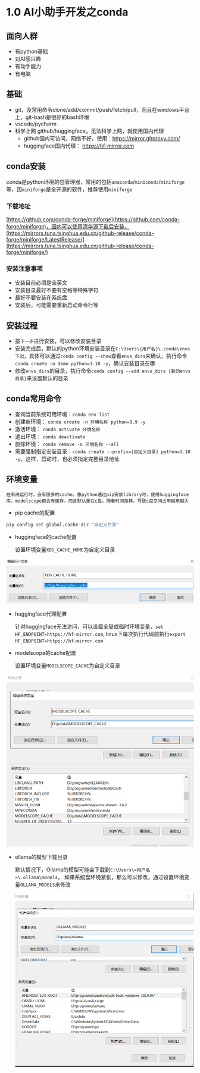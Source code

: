 # 1.0  AI小助手开发之conda

## 面向人群

- 有python基础
- 对AI感兴趣
- 有动手能力
- 有电脑

## 基础

- git，及常用命令clone/add/commit/push/fetch/pull，而且在windows平台上，git-bash是很好的bash环境
- vscode/pycharm
- 科学上网  github/huggingface，无法科学上网，就使用国内代理
  - github国内可访问，网络不好，使用：https://mirror.ghproxy.com/
  - huggingface国内代理： https://hf-mirror.com


## conda安装

  conda是python环境的包管理器，常用的包括`anaconda`/`miniconda`/`miniforge`等，因`miniforge`是全开源的软件，推荐使用`miniforge`

### 下载地址

[https://github.com/conda-forge/miniforge](https://github.com/conda-forge/miniforge)，国内可以使用清华源下载后安装，[https://mirrors.tuna.tsinghua.edu.cn/github-release/conda-forge/miniforge/LatestRelease/](https://mirrors.tuna.tsinghua.edu.cn/github-release/conda-forge/miniforge/)


### 安装注意事项

- 安装目前必须是全英文
- 安装目录最好不要有空格等特殊字符
- 最好不要安装在系统盘
- 安装后，可能需要重新启动命令行等

## 安装过程

- 按`下一步`进行安装，可以修改安装目录
- 安装完成后，默认的python环境安装目录在`C:\Users\{用户名}\.conda\envs下边`，具体可以通过`conda config --show`查看`envs_dirs`来确认，执行命令`conda create -n demo python=3.10 -y`，确认安装目录在哪
- 修改`envs_dirs`的目录，执行命令`conda config --add envs_dirs {新的envs目录}`来设置默认的目录

## conda常用命令

- 查询当前系统可用环境：`conda env list`
- 创建新环境： `conda create -n 环境名称 python=3.9 -y`
- 激活环境： `conda activate 环境名称`
- 退出环境： `conda deactivate`
- 删除环境： `conda remove -n 环境名称 --all`
- 需要强制指定安装目录：`conda create --prefix={自定义目录} python=3.10 -y`，这样，启动时，也必须指定完整目录地址




## 环境变量

    在系统运行时，会有很多的cache，像python通过pip安装library时，使用huggingface库，modelscope都会有缓存，而且默认是在c盘，随着时间推移，导致c盘空间占用越来越大

- pip cache的配置

```bash
pip config set global.cache-dir "自定义目录"
```

- huggingface的cache配置

  设置环境变量`XDG_CACHE_HOME`为自定义目录

![huggingface cache配置环境变量](image.png)

- huggingface代理配置

  针对huggingface无法访问，可以设置全局或临时环境变量，`set HF_ENDPOINT=https://hf-mirror.com`, linux下每次执行代码前执行`export HF_ENDPOINT=https://hf-mirror.com`

- modelscope的cache配置

  设置环境变量`MODELSCOPE_CACHE`为自定义目录

![modelscope配置环境变量](image-1.png)


- ollama的模型下载目录

  默认情况下，Ollama的模型可能会下载到`C:\Users\<用户名>\.ollama\models`， 如果系统盘环境紧张，那么可以修改，通过设置环境变量`OLLAMA_MODELS`来修改

  ![ollama](image-2.png)